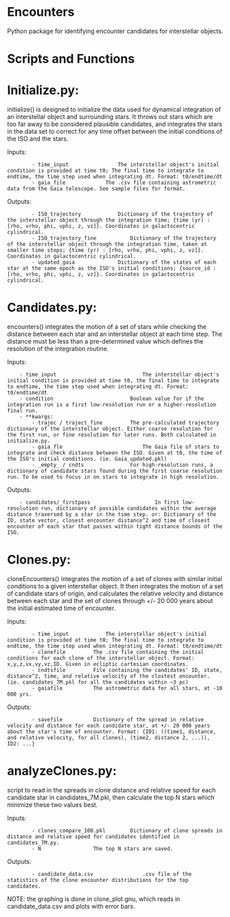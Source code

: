 # Encounters
Python package for identifying encounter candidates for interstellar objects.

# Scripts and Functions


# Initialize.py:
initialize() is designed to initialize the data used for dynamical integration of an interstellar object and surrounding stars. It throws out stars which are too far away to be considered plausible candidates, and integrates the stars in the data set to correct for any time offset between the initial conditions of the ISO and the stars.

 Inputs:

			- time_input				The interstellar object's initial condition is provided at time t0; The final time to integrate to endtime, the time step used when integrating dt. Format: t0/endtime/dt
			- gaia_file				The .csv file containing astrometric data from the Gaia telescope. See sample files for format.

 Outputs:

			- ISO_trajectory			Dictionary of the trajectory of the interstellar object through the integration time; {time (yr) : [rho, vrho, phi, vphi, z, vz]}. Coordinates in galactocentric cylindrical.
			- ISO_trajectory_fine			Dictionary of the trajectory of the interstellar object through the integration time, taken at smaller time steps; {time (yr) : [rho, vrho, phi, vphi, z, vz]}. Coordinates in galactocentric cylindrical.
			- updated_gaia				Dictionary of the states of each star at the same epoch as the ISO's initial conditions; {source_id : [rho, vrho, phi, vphi, z, vz]}. Coordinates in galactocentric cylindrical.


# Candidates.py:
encounters() integrates the motion of a set of stars while checking the distance between each star and an interstellar object at each time step. The distance must be less than a pre-determined value which defines the resolution of the integration routine.

 Inputs:

		- time_input	 						The interstellar object's initial condition is provided at time t0, the final time to integrate to endtime, the time step used when integrating dt. Format: t0/endtime/dt
		- condition							Boolean value for if the integration run is a first low-resolution run or a higher-resolution final run.
		- **kwargs:
			- trajec / traject_fine			The pre-calculated trajectory dictionary of the interstellar object. Either coarse resolution for the first run, or fine resolution for later runs. Both calculated in initialize.py.
			- gaia_fle							The Gaia file of stars to integrate and check distance between the ISO. Given at t0, the time of the ISO's initial conditions. (ie. Gaia_updated.pkl)
			- _empty_ / cndts				For high-resolution runs, a dictionary of candidate stars found during the first coarse resolution run. To be used to focus in on stars to integrate in high resolution.

 Outputs:

		- candidates/_firstpass	 					In first low-resolution run, dictionary of possible candidates within the average distance traversed by a star in the time step. or: Dictionary of the ID, state vector, closest encounter distance^2 and time of closest encounter of each star that passes within tight distance bounds of the ISO.


# Clones.py:
cloneEncounters() integrates the motion of a set of clones with similar initial conditions to a given interstellar object. It then integrates the motion of a set of candidate stars of origin, and calculates the relative velocity and distance between each star and the set of clones through +/- 20 000 years about the initial estimated time of encounter.

 Inputs:

			- time_input			The interstellar object's initial condition is provided at time t0; The final time to integrate to endtime, the time step used when integrating dt. Format: t0/endtime/dt
			- clonefile			The .csv file containing the initial conditions for each clone of the interstellar object. Format: x,y,z,vx,vy,vz,ID. Given in ecliptic cartesian coordinates.
			- cndtsfile		 	File containing the candidates' ID, state, distance^2, time, and relative velocity of the clostest encounter. (ie. candidates_7M.pkl for all the candidates within ~3 pc)
			- gaiafile			The astrometric data for all stars, at -10 000 yrs.

 Outputs:

			- savefile			Dictionary of the spread in relative velocity and distance for each candidate star, at +/- 20 000 years about the star's time of encounter. Format: {ID1: ((time1, distance, and relative velocity, for all clones), (time2, distance 2, ...)), ID2: ...}


# analyzeClones.py:
script to read in the spreads in clone distance and relative speed for each candidate star in candidates_7M.pkl, then calculate the top N stars which minimize these two values best.

 Inputs:

			- clones_compare_100.pkl		Dictionary of clone spreads in distance and relative speed for candidates identified in candidates_7M.py.
			- N					The top N stars are saved.

 Outputs:

			- candidate_data.csv 				.csv file of the statistics of the clone encounter distributions for the top candidates.

NOTE: the graphing is done in clone_plot.gnu, which reads in candidate_data.csv and plots with error bars.
